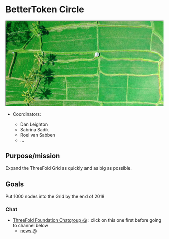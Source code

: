 # BetterToken Circle

![](img/farmer.png)

- Coordinators:

   - Dan Leighton
   - Sabrina Sadik
   - Roel van Sabben
   - ...



## Purpose/mission

Expand the ThreeFold Grid as quickly and as big as possible.

## Goals

Put 1000 nodes into the Grid by the end of 2018

### Chat

- [ThreeFold Foundation Chatgroup @](https://chat.grid.tf/signup_user_complete/?id=wpz16r964bdnuqxc5p7kn5upmo) : click on this one first before going to channel below
   - [news @](https://chat.grid.tf/bettertoken/channels/town-square)
   
